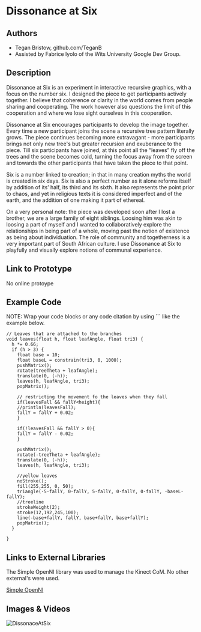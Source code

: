 # Dissonance at Six


## Authors
- Tegan Bristow, github.com/TeganB
- Assisted by Fabrice Iyolo of the Wits University Google Dev Group.

## Description
Dissonance at Six is an experiment in interactive recursive graphics, with a focus on the number six.  I designed the piece to get participants actively together. I believe that coherence or clarity in the world comes from people sharing and cooperating. The work however also questions the limit of this cooperation and where we lose sight ourselves in this cooperation.

Dissonance at Six encourages participants to develop the image together. Every time a new participant joins the scene a recursive tree pattern literally grows. The piece continues becoming more extravagant - more participants brings not only new tree's but greater recursion and exuberance to the piece. Till six participants have joined, at this point all the “leaves” fly off the trees and the scene becomes cold, turning the focus away from the screen and towards the other participants that have taken the piece to that point.

Six is a number linked to creation; in that in many creation myths the world is created in six days. Six is also a perfect number as it alone reforms itself by addition of its’ half, its third and its sixth. It also represents the point prior to chaos, and yet in religious texts it is considered imperfect and of the earth, and the addition of one making it part of ethereal.

On a very personal note: the piece was developed soon after I lost a brother, we are a large family of eight siblings. Loosing him was akin to loosing a part of myself and I wanted to collaboratively explore the relationships in being part of a whole, moving past the notion of existence as being about individuation. The role of community and togetherness is a very important part of South African culture. I use Dissonance at Six to playfully and visually explore notions of communal experience.


## Link to Prototype
No online protoype


## Example Code
NOTE: Wrap your code blocks or any code citation by using ``` like the example below.
```
// Leaves that are attached to the branches
void leaves(float h, float leafAngle, float tri3) { 
  h *= 0.66;
  if (h > 3) {
    float base = 10;
    float baseL = constrain(tri3, 0, 1000);
    pushMatrix();
    rotate(treeTheta + leafAngle);
    translate(0, (-h)); 
    leaves(h, leafAngle, tri3); 
    popMatrix();  
    
    // restricting the movement fo the leaves when they fall
    if(leavesFall && fallY<height){
    //println(leavesFall);
    fallY = fallY + 0.02;
    }
    
    if(!leavesFall && fallY > 0){
    fallY = fallY - 0.02;
    }    
    
    pushMatrix();
    rotate(-treeTheta + leafAngle);
    translate(0, (-h));
    leaves(h, leafAngle, tri3);
    
    //yellow leaves
    noStroke();
    fill(255,255, 0, 50);
    triangle(-5-fallY, 0-fallY, 5-fallY, 0-fallY, 0-fallY, -baseL-fallY);
    //treeline
    strokeWeight(2);
    stroke(12,192,245,100);
    line(-base+fallY, fallY, base+fallY, base+fallY);
    popMatrix();
  }
  
}
```
## Links to External Libraries
The Simple OpenNI library was used to manage the Kinect CoM.
No other external's were used.

[Simple OpenNI](https://code.google.com/p/simple-openni/ "Simple OpenNI")

## Images & Videos

![DissonaceAtSix](http://teganbristow.co.za/wp-content/uploads/2013/05/MM_5.jpg "Image for Dissonance at Six")


